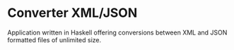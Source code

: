 # Converter XML/JSON
Application written in Haskell offering conversions between XML and JSON formatted files of unlimited size.
